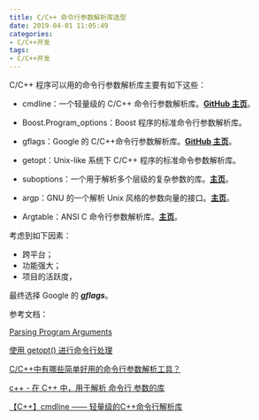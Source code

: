 ```yaml
---
title: C/C++ 命令行参数解析库选型
date: 2019-04-01 11:05:49
categories:
- C/C++开发
tags:
- C/C++开发
---
```


C/C++ 程序可以用的命令行参数解析库主要有如下这些：
<!--more-->
 * cmdline：一个轻量级的 C/C++ 命令行参数解析库。**[GitHub 主页](https://github.com/tanakh/cmdline)**。

 * Boost.Program_options：Boost 程序的标准命令行参数解析库。

 * gflags：Google 的 C/C++命令行参数解析库。**[GitHub 主页](https://github.com/gflags/gflags)**。

 * getopt：Unix-like 系统下 C/C++ 程序的标准命令参数解析库。

 * suboptions：一个用于解析多个层级的复杂参数的库。**[主页](https://www.gnu.org/software/libc/manual/html_node/Suboptions.html#Suboptions)**。

 * argp：GNU 的一个解析 Unix 风格的参数向量的接口。**[主页](https://www.gnu.org/software/libc/manual/html_node/Argp.html)**。

 * Argtable：ANSI C 命令行参数解析库。**[主页](http://argtable.sourceforge.net/)**。

考虑到如下因素：

 * 跨平台；
 * 功能强大；
 * 项目的活跃度，

最终选择 Google 的 ***gflags***。

参考文档：

[Parsing Program Arguments](https://www.gnu.org/software/libc/manual/html_node/Parsing-Program-Arguments.html)

[使用 getopt() 进行命令行处理](https://www.ibm.com/developerworks/cn/aix/library/au-unix-getopt.html)

[C/C++中有哪些简单好用的命令行参数解析工具？](https://segmentfault.com/q/1010000000709952)

[c++ - 在 C++ 中，用于解析 命令行 参数的库](https://ask.helplib.com/others/post_1630372)

[【C++】cmdline —— 轻量级的C++命令行解析库](https://blog.csdn.net/xiaohui_hubei/article/details/40479811)
